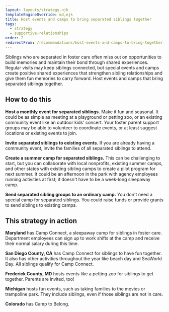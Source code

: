 ```yaml
---
layout: layouts/strategy.njk
templateEngineOverride: md,njk
title: Host events and camps to bring separated siblings together
tags:
  - strategy
  - supportive-relationships
order: 2
redirectFrom: /recommendations/host-events-and-camps-to-bring-together-separated-siblings/
---
```

Siblings who are separated in foster care often miss out on opportunities to build memories and maintain their bond through shared experiences. Regular visits may keep siblings connected, but special events and camps create positive shared experiences that strengthen sibling relationships and give them fun memories to carry forward. Host events and camps that bring separated siblings together.

## How to do this

**Host a monthly event for separated siblings.** Make it fun and seasonal. It could be as simple as meeting at a playground or petting zoo, or an existing community event like an outdoor kids' concert. Your foster parent support groups may be able to volunteer to coordinate events, or at least suggest locations or existing events to join.

**Invite separated siblings to existing events.** If you are already having a community event, invite the families of all separated siblings to attend.

**Create a summer camp for separated siblings.** This can be challenging to start, but you can collaborate with local nonprofits, existing summer camps, and other states with existing sibling camps to create a pilot program for next summer. It could be an afternoon in the park with agency employees running activities at first; it doesn't have to be a week-long sleepaway camp.

**Send separated sibling groups to an ordinary camp.** You don't need a special camp for separated siblings. You could raise funds or provide grants to send siblings to existing camps.

## This strategy in action

**Maryland** has Camp Connect, a sleepaway camp for siblings in foster care. Department employees can sign up to work shifts at the camp and receive their normal salary during this time.

**San Diego County, CA** has Camp Connect for siblings to have fun together. It also has other activities throughout the year like beach day and SeaWorld Day. All siblings qualify for Camp Connect.

**Frederick County, MD** hosts events like a petting zoo for siblings to get together. Parents are invited, too!

**Michigan** hosts fun events, such as taking families to the movies or trampoline park. They include siblings, even if those siblings are not in care.

**Colorado** has Camp to Belong.